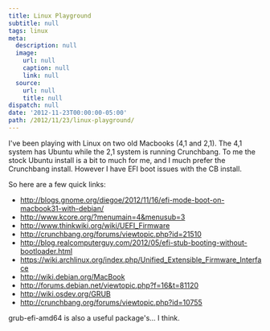 ```yaml
---
title: Linux Playground
subtitle: null
tags: linux
meta:
  description: null
  image:
    url: null
    caption: null
    link: null
  source:
    url: null
    title: null
dispatch: null
date: '2012-11-23T00:00:00-05:00'
path: /2012/11/23/linux-playground/
---
```

I've been playing with Linux on two old Macbooks (4,1 and 2,1). The 4,1 system has Ubuntu while the 2,1 system is running Crunchbang. To me the stock Ubuntu install is a bit to much for me, and I much prefer the Crunchbang install. However I have EFI boot issues with the CB install.

So here are a few quick links:

* <http://blogs.gnome.org/diegoe/2012/11/16/efi-mode-boot-on-macbook31-with-debian/>
* <http://www.kcore.org/?menumain=4&menusub=3>
* <http://www.thinkwiki.org/wiki/UEFI_Firmware>
* <http://crunchbang.org/forums/viewtopic.php?id=21510>
* <http://blog.realcomputerguy.com/2012/05/efi-stub-booting-without-bootloader.html>
* https://wiki.archlinux.org/index.php/Unified_Extensible_Firmware_Interface
* <http://wiki.debian.org/MacBook>
* <http://forums.debian.net/viewtopic.php?f=16&t=81120>
* <http://wiki.osdev.org/GRUB>
* <http://crunchbang.org/forums/viewtopic.php?id=10755>

grub-efi-amd64 is also a useful package's... I think.

